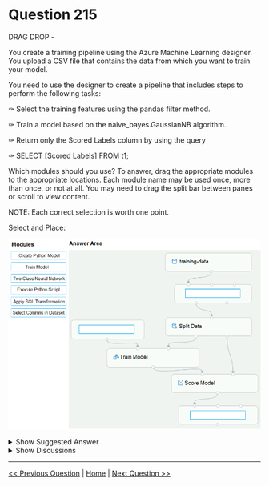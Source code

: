 # Question 215

DRAG DROP -

You create a training pipeline using the Azure Machine Learning designer. You upload a CSV file that contains the data from which you want to train your model.

You need to use the designer to create a pipeline that includes steps to perform the following tasks:

✑ Select the training features using the pandas filter method.

✑ Train a model based on the naive_bayes.GaussianNB algorithm.

✑ Return only the Scored Labels column by using the query

✑ SELECT [Scored Labels] FROM t1;

Which modules should you use? To answer, drag the appropriate modules to the appropriate locations. Each module name may be used once, more than once, or not at all. You may need to drag the split bar between panes or scroll to view content.

NOTE: Each correct selection is worth one point.

Select and Place:

![Question Image](images/q215_q_0020000001.png)

<details>
  <summary>Show Suggested Answer</summary>

  <img src="images/q215_ans_0_image608.png" alt="Answer Image"><br>

</details>

<details>
  <summary>Show Discussions</summary>

<blockquote><p><strong>JB246</strong> <code>(Tue 27 Apr 2021 16:23)</code> - <em>Upvotes: 74</em></p><p>1. Execute python script
2. Create Python mode (for using naive_bayes.GausianNB)
3. Apply SQL Transform
https://docs.microsoft.com/en-us/azure/machine-learning/algorithm-module-reference/create-python-model
https://docs.microsoft.com/en-us/azure/machine-learning/algorithm-module-reference/apply-sql-transformation</p></blockquote>
<blockquote><p><strong>gunn_m</strong> <code>(Sun 24 Nov 2024 21:33)</code> - <em>Upvotes: 1</em></p><p>Totally agree with this answer</p></blockquote>
<blockquote><p><strong>dija123</strong> <code>(Mon 13 Dec 2021 17:57)</code> - <em>Upvotes: 1</em></p><p>Totally agree with this answer</p></blockquote>
<blockquote><p><strong>Thornehead</strong> <code>(Wed 23 Mar 2022 19:37)</code> - <em>Upvotes: 1</em></p><p>I couldn&#x27;t find anything called naive_bayes.GaussianNB algorithm in the documentation link provided. So your answer is correct</p></blockquote>
<blockquote><p><strong>YipingRuan</strong> <code>(Thu 08 Jul 2021 08:45)</code> - <em>Upvotes: 5</em></p><p>Create Python model (typo). But you are right!</p></blockquote>
<blockquote><p><strong>hendriktytgatpwc</strong> <code>(Sun 14 Mar 2021 17:02)</code> - <em>Upvotes: 13</em></p><p>I rebuild this network in Designer and the answer is totally wrong:
It should be from top to bottom = Execute Python script (after dataset), before train model the 2 Class NN module, after scoring it should be SQL Transformation</p></blockquote>
<blockquote><p><strong>kty</strong> <code>(Thu 18 Mar 2021 09:30)</code> - <em>Upvotes: 2</em></p><p>I agree</p></blockquote>
<blockquote><p><strong>kty</strong> <code>(Thu 18 Mar 2021 09:32)</code> - <em>Upvotes: 1</em></p><p>and the question asks :
Train a model based on the naive_bayes.GaussianNB algorithm.
But there is not an option for this</p></blockquote>
<blockquote><p><strong>brendal89</strong> <code>(Tue 06 Apr 2021 07:13)</code> - <em>Upvotes: 12</em></p><p>That can&#x27;t be correct since they are asking for Naive Bayes
* box 1: execute Python script (the only way to use the pandas filter method)
* box 2: exectue python script (see: https://docs.microsoft.com/en-us/azure/machine-learning/algorithm-module-reference/create-python-model)
* box 3: apply SQL transformation (the SELECT statement indicates we should use SQL here)</p></blockquote>
<blockquote><p><strong>bruce</strong> <code>(Wed 07 Apr 2021 08:03)</code> - <em>Upvotes: 8</em></p><p>Should it be Create python model for the 2nd?</p></blockquote>
<blockquote><p><strong>gtyeap87</strong> <code>(Wed 16 Oct 2024 13:20)</code> - <em>Upvotes: 3</em></p><p>It should be 
1. Select columns in dataset
2. Create Phython model
3.Execute Phython script
https://learn.microsoft.com/en-us/azure/machine-learning/component-reference/create-python-model?view=azureml-api-2</p></blockquote>
<blockquote><p><strong>LM12</strong> <code>(Tue 09 Jul 2024 07:07)</code> - <em>Upvotes: 2</em></p><p>1.	select cols
2.	Create model
3.	execute python script. 
The exact example here :
https://learn.microsoft.com/en-us/azure/machine-learning/component-reference/create-python-model?view=azureml-api-2</p></blockquote>
<blockquote><p><strong>phdykd</strong> <code>(Tue 18 Jul 2023 02:59)</code> - <em>Upvotes: 1</em></p><p>SLECT COLUMNS, CREATE PYTHON MODEL, APPLY SQL TRANSFORMATION</p></blockquote>
<blockquote><p><strong>umair_hanu</strong> <code>(Tue 11 Jul 2023 09:42)</code> - <em>Upvotes: 1</em></p><p>a)select column in dataset  
b)python model
c)python script</p></blockquote>
<blockquote><p><strong>MattAnya</strong> <code>(Wed 04 Jan 2023 06:46)</code> - <em>Upvotes: 5</em></p><p>on 03 Jan 2023</p></blockquote>
<blockquote><p><strong>therealola</strong> <code>(Sat 18 Jun 2022 01:42)</code> - <em>Upvotes: 6</em></p><p>on exam 18-06-22
------
1. Execute python script
2. Create Python model
3. Apply SQL Transform</p></blockquote>
<blockquote><p><strong>ning</strong> <code>(Sun 22 May 2022 13:50)</code> - <em>Upvotes: 2</em></p><p>1. select columns
2. NB model
3. SQL Transform

My answer will be that ...</p></blockquote>
<blockquote><p><strong>ning</strong> <code>(Thu 26 May 2022 16:15)</code> - <em>Upvotes: 1</em></p><p>Read question again ...
1. If have to use pandas filter, then script
2. If Bayes is the algorithm, then python model</p></blockquote>
<blockquote><p><strong>JTWang</strong> <code>(Fri 22 Apr 2022 10:48)</code> - <em>Upvotes: 2</em></p><p>on exam 04/22/2022</p></blockquote>
<blockquote><p><strong>kkkk_jjjj</strong> <code>(Fri 18 Mar 2022 09:42)</code> - <em>Upvotes: 3</em></p><p>on exam 18/03/2022</p></blockquote>
<blockquote><p><strong>TheYazan</strong> <code>(Thu 10 Mar 2022 05:54)</code> - <em>Upvotes: 1</em></p><p>On march 2022</p></blockquote>
<blockquote><p><strong>Tushazz</strong> <code>(Tue 04 Jan 2022 16:43)</code> - <em>Upvotes: 1</em></p><p>1.left side box:execute python script.
2.Select columns in dataset
3.apply SQL transformation</p></blockquote>
<blockquote><p><strong>JoshuaXu</strong> <code>(Sat 06 Nov 2021 22:52)</code> - <em>Upvotes: 1</em></p><p>On 6 Nov 2021, agree with the highest voted answer (by JB246).</p></blockquote>
<blockquote><p><strong>farahpeebs</strong> <code>(Sun 24 Oct 2021 02:21)</code> - <em>Upvotes: 8</em></p><p>It should be:
Box 1: Select columns in dataset
Box 2: Create python model
Box 3: Execute python script

Based on this link: https://docs.microsoft.com/en-us/azure/machine-learning/algorithm-module-reference/create-python-model</p></blockquote>
<blockquote><p><strong>AjoseO</strong> <code>(Sun 20 Feb 2022 07:40)</code> - <em>Upvotes: 1</em></p><p>Correct!</p></blockquote>
<blockquote><p><strong>skrjha20</strong> <code>(Sun 17 Oct 2021 07:31)</code> - <em>Upvotes: 1</em></p><p>Select columns ftom dataset
create model
Apply SQL Transformations</p></blockquote>
<blockquote><p><strong>skrjha20</strong> <code>(Mon 27 Sep 2021 16:27)</code> - <em>Upvotes: 4</em></p><p>1.Select columns in dataset
2.Create Python Model
3.Execute Python Script
https://docs.microsoft.com/en-us/azure/machine-learning/algorithm-module-reference/create-python-model</p></blockquote>

</details>

---

[<< Previous Question](question_214.md) | [Home](/index.md) | [Next Question >>](question_216.md)
